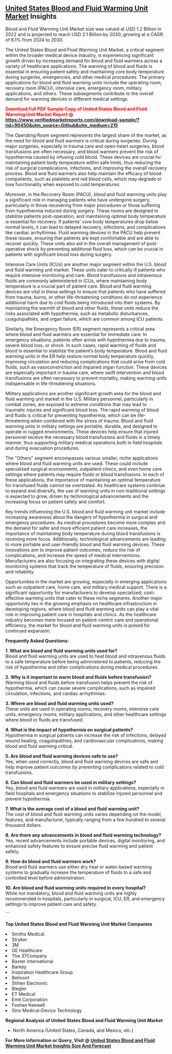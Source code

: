<h2><a href="https://www.verifiedmarketreports.com/download-sample/?rid=90450&amp;utm_source=Github&amp;utm_medium=215" target="_blank">United States Blood and Fluid Warming Unit Market</a> Insights</h2><p>Blood and Fluid Warming Unit Market size was valued at USD 1.2 Billion in 2022 and is projected to reach USD 2.1 Billion by 2030, growing at a CAGR of 8.1% from 2024 to 2030.</p><p> <p>The United States Blood and Fluid Warming Unit Market, a critical segment within the broader medical device industry, is experiencing significant growth driven by increasing demand for blood and fluid warmers across a variety of healthcare applications. The warming of blood and fluids is essential in ensuring patient safety and maintaining core body temperature during surgeries, emergencies, and other medical procedures. The primary applications for blood and fluid warming units include the operating room, recovery room (PACU), intensive care, emergency room, military applications, and others. These subsegments contribute to the overall demand for warming devices in different medical settings. <strong><p><span class=""><span style="color: #ff0000;"><strong>Download Full PDF Sample Copy of United States Blood and Fluid Warming Unit Market Report</strong> @ </span><a href="https://www.verifiedmarketreports.com/download-sample/?rid=90450&amp;utm_source=Github&amp;utm_medium=215" target="_blank">https://www.verifiedmarketreports.com/download-sample/?rid=90450&amp;utm_source=Github&amp;utm_medium=215</a></span></p></strong></p> <p>The Operating Room segment represents the largest share of the market, as the need for blood and fluid warmers is critical during surgeries. During major surgeries, especially in trauma care and open-heart surgeries, blood transfusions are often necessary, and blood warmers prevent the risk of hypothermia caused by infusing cold blood. These devices are crucial for maintaining patient body temperature within safe limits, thus reducing the risk of surgical complications, infections, and improving the overall recovery process. Blood and fluid warmers also help maintain the efficacy of blood components, such as platelets and red blood cells, which may degrade or lose functionality when exposed to cold temperatures. <p>Moreover, in the Recovery Room (PACU), blood and fluid warming units play a significant role in managing patients who have undergone surgery, particularly in those recovering from major procedures or those suffering from hypothermia induced during surgery. These rooms are designed to stabilize patients post-operation, and maintaining optimal body temperature is essential for recovery. If patients' core body temperatures drop below normal levels, it can lead to delayed recovery, infections, and complications like cardiac arrhythmias. Fluid warming devices in the PACU help prevent these issues, ensuring that patients are kept comfortable and are able to recover quickly. These units also aid in the overall management of post-operative shock by preventing additional fluid loss, which can be crucial in patients with significant blood loss during surgery. <p>Intensive Care Units (ICUs) are another major segment within the U.S. blood and fluid warming unit market. These units cater to critically ill patients who require intensive monitoring and care. Blood transfusions and intravenous fluids are commonly administered in ICUs, where maintaining body temperature is a crucial part of patient care. Blood and fluid warming devices are vital in these settings to ensure that patients who have suffered from trauma, burns, or other life-threatening conditions do not experience additional harm due to cold fluids being introduced into their systems. By maintaining the warmth of blood and other fluids, these units reduce the risks associated with hypothermia, such as metabolic disturbances, coagulopathies, and organ failure, which are common among ICU patients. <p>Similarly, the Emergency Room (ER) segment represents a critical area where blood and fluid warmers are essential for immediate care. In emergency situations, patients often arrive with hypothermia due to trauma, severe blood loss, or shock. In such cases, rapid warming of fluids and blood is essential to stabilize the patient’s body temperature. Blood and fluid warming units in the ER help restore normal body temperature quickly, improving circulation and reducing complications that could arise from cold fluids, such as vasoconstriction and impaired organ function. These devices are especially important in trauma care, where swift intervention and blood transfusions are often necessary to prevent mortality, making warming units indispensable in life-threatening situations. <p>Military applications are another significant growth area for the blood and fluid warming unit market in the U.S. Military personnel, particularly in combat zones, are exposed to extreme conditions that may lead to traumatic injuries and significant blood loss. The rapid warming of blood and fluids is critical for preventing hypothermia, which can be life-threatening when combined with the stress of trauma. Blood and fluid warming units in military settings are portable, durable, and designed to operate in rugged environments. These devices help ensure that injured personnel receive the necessary blood transfusions and fluids in a timely manner, thus supporting military medical operations both in field hospitals and during evacuation procedures. <p>The "Others" segment encompasses various smaller, niche applications where blood and fluid warming units are used. These could include specialized surgical environments, outpatient clinics, and even home care settings where patients may require fluids or blood transfusions. In each of these applications, the importance of maintaining an optimal temperature for transfused fluids cannot be overstated. As healthcare systems continue to expand and diversify, the use of warming units in non-traditional settings is expected to grow, driven by technological advancements and the increasing focus on patient safety and comfort. <p>Key trends influencing the U.S. blood and fluid warming unit market include increasing awareness about the dangers of hypothermia in surgical and emergency procedures. As medical procedures become more complex and the demand for safer and more efficient patient care increases, the importance of maintaining body temperature during blood transfusions is receiving more focus. Additionally, technological advancements are leading to more portable and user-friendly blood and fluid warming devices. These innovations aim to improve patient outcomes, reduce the risk of complications, and increase the speed of medical interventions. Manufacturers are also focusing on integrating these devices with digital monitoring systems that track the temperature of fluids, ensuring precision and reliability. <p>Opportunities in the market are growing, especially in emerging applications such as outpatient care, home care, and military medical support. There is a significant opportunity for manufacturers to develop specialized, cost-effective warming units that cater to these niche segments. Another major opportunity lies in the growing emphasis on healthcare infrastructure in developing regions, where blood and fluid warming units can play a vital role in improving patient care in hospitals and clinics. As the healthcare industry becomes more focused on patient-centric care and operational efficiency, the market for blood and fluid warming units is poised for continued expansion. <p><strong>Frequently Asked Questions:</strong></p> <p><strong>1. What are blood and fluid warming units used for?</strong><br> Blood and fluid warming units are used to heat blood and intravenous fluids to a safe temperature before being administered to patients, reducing the risk of hypothermia and other complications during medical procedures.</p> <p><strong>2. Why is it important to warm blood and fluids before transfusion?</strong><br> Warming blood and fluids before transfusion helps prevent the risk of hypothermia, which can cause severe complications, such as impaired circulation, infections, and cardiac arrhythmias.</p> <p><strong>3. Where are blood and fluid warming units used?</strong><br> These units are used in operating rooms, recovery rooms, intensive care units, emergency rooms, military applications, and other healthcare settings where blood or fluids are transfused.</p> <p><strong>4. What is the impact of hypothermia on surgical patients?</strong><br> Hypothermia in surgical patients can increase the risk of infections, delayed wound healing, coagulopathies, and cardiovascular complications, making blood and fluid warming critical.</p> <p><strong>5. Are blood and fluid warming devices safe to use?</strong><br> Yes, when used correctly, blood and fluid warming devices are safe and help improve patient outcomes by preventing complications related to cold transfusions.</p> <p><strong>6. Can blood and fluid warmers be used in military settings?</strong><br> Yes, blood and fluid warmers are used in military applications, especially in field hospitals and emergency situations to stabilize injured personnel and prevent hypothermia.</p> <p><strong>7. What is the average cost of a blood and fluid warming unit?</strong><br> The cost of blood and fluid warming units varies depending on the model, features, and manufacturer, typically ranging from a few hundred to several thousand dollars.</p> <p><strong>8. Are there any advancements in blood and fluid warming technology?</strong><br> Yes, recent advancements include portable devices, digital monitoring, and enhanced safety features to ensure precise fluid warming and patient safety.</p> <p><strong>9. How do blood and fluid warmers work?</strong><br> Blood and fluid warmers use either dry heat or water-based warming systems to gradually increase the temperature of fluids to a safe and controlled level before administration.</p> <p><strong>10. Are blood and fluid warming units required in every hospital?</strong><br> While not mandatory, blood and fluid warming units are highly recommended in hospitals, particularly in surgical, ICU, ER, and emergency settings to improve patient care and safety.</p> ```</p><p><strong>Top United States Blood and Fluid Warming Unit Market Companies</strong></p><div data-test-id=""><p><li>Smiths Medical</li><li> Stryker</li><li> 3M</li><li> GE Healthcare</li><li> The 37Company</li><li> Baxter International</li><li> Barkey</li><li> Inspiration Healthcare Group</li><li> Belmont</li><li> Stihler Electronic</li><li> Biegler</li><li> ET Medical</li><li> Emit Corporation</li><li> Foshan Keewell</li><li> Sino Medical-Device Technology</li></p><div><strong>Regional Analysis of&nbsp;United States Blood and Fluid Warming Unit Market</strong></div><ul><li dir="ltr"><p dir="ltr">North America&nbsp;(United States, Canada, and Mexico, etc.)</p></li></ul><p><strong>For More Information or Query, Visit @&nbsp;</strong><strong><a href="https://www.verifiedmarketreports.com/product/global-blood-and-fluid-warming-unit-market-growth-2019-2024/?utm_source=Github&amp;utm_medium=215" target="_blank">United States Blood and Fluid Warming Unit Market Insights Size And Forecast</a></strong></p></div>
